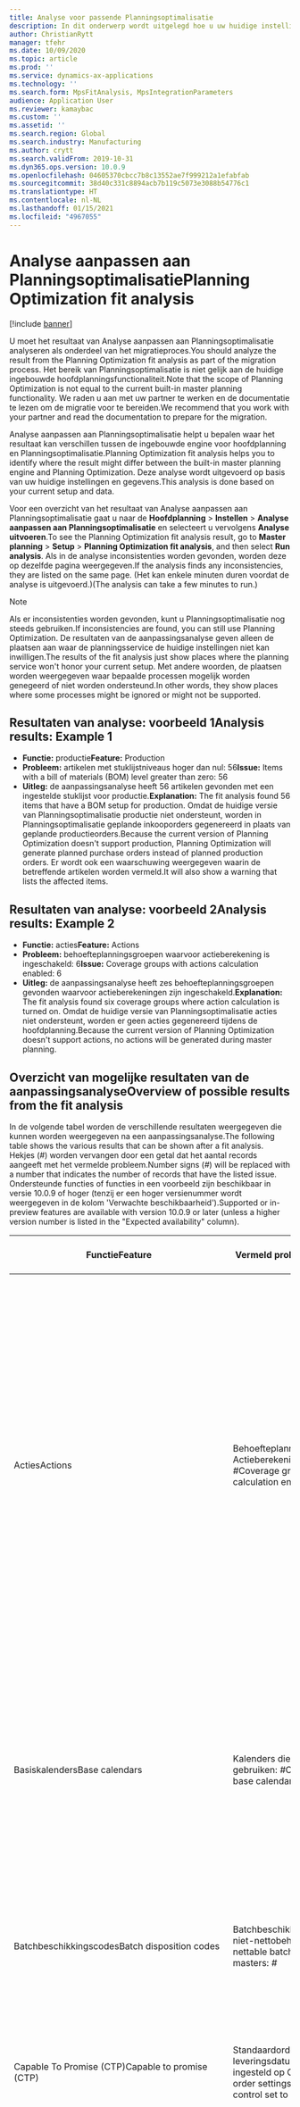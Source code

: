 ```yaml
---
title: Analyse voor passende Planningsoptimalisatie
description: In dit onderwerp wordt uitgelegd hoe u uw huidige instellingen en gegevens kunt controleren op basis van de mogelijkheden van de functionaliteit Optimalisatieplanning.
author: ChristianRytt
manager: tfehr
ms.date: 10/09/2020
ms.topic: article
ms.prod: ''
ms.service: dynamics-ax-applications
ms.technology: ''
ms.search.form: MpsFitAnalysis, MpsIntegrationParameters
audience: Application User
ms.reviewer: kamaybac
ms.custom: ''
ms.assetid: ''
ms.search.region: Global
ms.search.industry: Manufacturing
ms.author: crytt
ms.search.validFrom: 2019-10-31
ms.dyn365.ops.version: 10.0.9
ms.openlocfilehash: 04605370cbcc7b8c13552ae7f999212a1efabfab
ms.sourcegitcommit: 38d40c331c8894acb7b119c5073e3088b54776c1
ms.translationtype: HT
ms.contentlocale: nl-NL
ms.lasthandoff: 01/15/2021
ms.locfileid: "4967055"
---
```

# <a name="planning-optimization-fit-analysis"></a><span data-ttu-id="52955-103">Analyse aanpassen aan Planningsoptimalisatie</span><span class="sxs-lookup"><span data-stu-id="52955-103">Planning Optimization fit analysis</span></span>

[!include [banner](../../includes/banner.md)]

<span data-ttu-id="52955-104">U moet het resultaat van Analyse aanpassen aan Planningsoptimalisatie analyseren als onderdeel van het migratieproces.</span><span class="sxs-lookup"><span data-stu-id="52955-104">You should analyze the result from the Planning Optimization fit analysis as part of the migration process.</span></span> <span data-ttu-id="52955-105">Het bereik van Planningsoptimalisatie is niet gelijk aan de huidige ingebouwde hoofdplanningsfunctionaliteit.</span><span class="sxs-lookup"><span data-stu-id="52955-105">Note that the scope of Planning Optimization is not equal to the current built-in master planning functionality.</span></span> <span data-ttu-id="52955-106">We raden u aan met uw partner te werken en de documentatie te lezen om de migratie voor te bereiden.</span><span class="sxs-lookup"><span data-stu-id="52955-106">We recommend that you work with your partner and read the documentation to prepare for the migration.</span></span> 

<span data-ttu-id="52955-107">Analyse aanpassen aan Planningsoptimalisatie helpt u bepalen waar het resultaat kan verschillen tussen de ingebouwde engine voor hoofdplanning en Planningsoptimalisatie.</span><span class="sxs-lookup"><span data-stu-id="52955-107">Planning Optimization fit analysis helps you to identify where the result might differ between the built-in master planning engine and Planning Optimization.</span></span> <span data-ttu-id="52955-108">Deze analyse wordt uitgevoerd op basis van uw huidige instellingen en gegevens.</span><span class="sxs-lookup"><span data-stu-id="52955-108">This analysis is done based on your current setup and data.</span></span> 

<span data-ttu-id="52955-109">Voor een overzicht van het resultaat van Analyse aanpassen aan Planningsoptimalisatie gaat u naar de **Hoofdplanning** \> **Instellen** \> **Analyse aanpassen aan Planningsoptimalisatie** en selecteert u vervolgens **Analyse uitvoeren**.</span><span class="sxs-lookup"><span data-stu-id="52955-109">To see the Planning Optimization fit analysis result, go to **Master planning** \> **Setup** \> **Planning Optimization fit analysis**, and then select **Run analysis**.</span></span> <span data-ttu-id="52955-110">Als in de analyse inconsistenties worden gevonden, worden deze op dezelfde pagina weergegeven.</span><span class="sxs-lookup"><span data-stu-id="52955-110">If the analysis finds any inconsistencies, they are listed on the same page.</span></span> <span data-ttu-id="52955-111">(Het kan enkele minuten duren voordat de analyse is uitgevoerd.)</span><span class="sxs-lookup"><span data-stu-id="52955-111">(The analysis can take a few minutes to run.)</span></span>

> [!NOTE]
> <span data-ttu-id="52955-112">Als er inconsistenties worden gevonden, kunt u Planningsoptimalisatie nog steeds gebruiken.</span><span class="sxs-lookup"><span data-stu-id="52955-112">If inconsistencies are found, you can still use Planning Optimization.</span></span> <span data-ttu-id="52955-113">De resultaten van de aanpassingsanalyse geven alleen de plaatsen aan waar de planningsservice de huidige instellingen niet kan inwilligen.</span><span class="sxs-lookup"><span data-stu-id="52955-113">The results of the fit analysis just show places where the planning service won't honor your current setup.</span></span> <span data-ttu-id="52955-114">Met andere woorden, de plaatsen worden weergegeven waar bepaalde processen mogelijk worden genegeerd of niet worden ondersteund.</span><span class="sxs-lookup"><span data-stu-id="52955-114">In other words, they show places where some processes might be ignored or might not be supported.</span></span>

## <a name="analysis-results-example-1"></a><span data-ttu-id="52955-115">Resultaten van analyse: voorbeeld 1</span><span class="sxs-lookup"><span data-stu-id="52955-115">Analysis results: Example 1</span></span>

- <span data-ttu-id="52955-116">**Functie:** productie</span><span class="sxs-lookup"><span data-stu-id="52955-116">**Feature:** Production</span></span>
- <span data-ttu-id="52955-117">**Probleem:** artikelen met stuklijstniveaus hoger dan nul: 56</span><span class="sxs-lookup"><span data-stu-id="52955-117">**Issue:** Items with a bill of materials (BOM) level greater than zero: 56</span></span>
- <span data-ttu-id="52955-118">**Uitleg:** de aanpassingsanalyse heeft 56 artikelen gevonden met een ingestelde stuklijst voor productie.</span><span class="sxs-lookup"><span data-stu-id="52955-118">**Explanation:** The fit analysis found 56 items that have a BOM setup for production.</span></span> <span data-ttu-id="52955-119">Omdat de huidige versie van Planningsoptimalisatie productie niet ondersteunt, worden in Planningsoptimalisatie geplande inkooporders gegenereerd in plaats van geplande productieorders.</span><span class="sxs-lookup"><span data-stu-id="52955-119">Because the current version of Planning Optimization doesn't support production, Planning Optimization will generate planned purchase orders instead of planned production orders.</span></span> <span data-ttu-id="52955-120">Er wordt ook een waarschuwing weergegeven waarin de betreffende artikelen worden vermeld.</span><span class="sxs-lookup"><span data-stu-id="52955-120">It will also show a warning that lists the affected items.</span></span>

## <a name="analysis-results-example-2"></a><span data-ttu-id="52955-121">Resultaten van analyse: voorbeeld 2</span><span class="sxs-lookup"><span data-stu-id="52955-121">Analysis results: Example 2</span></span>

- <span data-ttu-id="52955-122">**Functie:** acties</span><span class="sxs-lookup"><span data-stu-id="52955-122">**Feature:** Actions</span></span>
- <span data-ttu-id="52955-123">**Probleem:** behoefteplanningsgroepen waarvoor actieberekening is ingeschakeld: 6</span><span class="sxs-lookup"><span data-stu-id="52955-123">**Issue:** Coverage groups with actions calculation enabled: 6</span></span>
- <span data-ttu-id="52955-124">**Uitleg:** de aanpassingsanalyse heeft zes behoefteplanningsgroepen gevonden waarvoor actieberekeningen zijn ingeschakeld.</span><span class="sxs-lookup"><span data-stu-id="52955-124">**Explanation:** The fit analysis found six coverage groups where action calculation is turned on.</span></span> <span data-ttu-id="52955-125">Omdat de huidige versie van Planningsoptimalisatie acties niet ondersteunt, worden er geen acties gegenereerd tijdens de hoofdplanning.</span><span class="sxs-lookup"><span data-stu-id="52955-125">Because the current version of Planning Optimization doesn't support actions, no actions will be generated during master planning.</span></span>

## <a name="overview-of-possible-results-from-the-fit-analysis"></a><span data-ttu-id="52955-126">Overzicht van mogelijke resultaten van de aanpassingsanalyse</span><span class="sxs-lookup"><span data-stu-id="52955-126">Overview of possible results from the fit analysis</span></span>

<span data-ttu-id="52955-127">In de volgende tabel worden de verschillende resultaten weergegeven die kunnen worden weergegeven na een aanpassingsanalyse.</span><span class="sxs-lookup"><span data-stu-id="52955-127">The following table shows the various results that can be shown after a fit analysis.</span></span> <span data-ttu-id="52955-128">Hekjes (_\#_) worden vervangen door een getal dat het aantal records aangeeft met het vermelde probleem.</span><span class="sxs-lookup"><span data-stu-id="52955-128">Number signs (_\#_) will be replaced with a number that indicates the number of records that have the listed issue.</span></span> <span data-ttu-id="52955-129">Ondersteunde functies of functies in een voorbeeld zijn beschikbaar in versie 10.0.9 of hoger (tenzij er een hoger versienummer wordt weergegeven in de kolom 'Verwachte beschikbaarheid').</span><span class="sxs-lookup"><span data-stu-id="52955-129">Supported or in-preview features are available with version 10.0.9 or later (unless a higher version number is listed in the "Expected availability" column).</span></span>

| <span data-ttu-id="52955-130">Functie</span><span class="sxs-lookup"><span data-stu-id="52955-130">Feature</span></span> | <span data-ttu-id="52955-131">Vermeld probleem</span><span class="sxs-lookup"><span data-stu-id="52955-131">Listed issue</span></span> | <span data-ttu-id="52955-132">Uitleg</span><span class="sxs-lookup"><span data-stu-id="52955-132">Explanation</span></span> | <span data-ttu-id="52955-133">Verwachte beschikbaarheid</span><span class="sxs-lookup"><span data-stu-id="52955-133">Expected availability</span></span> |
| --- | --- | --- | --- |
| <span data-ttu-id="52955-134">Acties</span><span class="sxs-lookup"><span data-stu-id="52955-134">Actions</span></span> | <span data-ttu-id="52955-135">Behoefteplanningsgroepen met Actieberekening ingeschakeld: _\#_</span><span class="sxs-lookup"><span data-stu-id="52955-135">Coverage groups with Actions calculation enabled: _\#_</span></span> | <span data-ttu-id="52955-136">Deze functie wordt verwerkt.</span><span class="sxs-lookup"><span data-stu-id="52955-136">This feature is pending.</span></span> <span data-ttu-id="52955-137">Momenteel worden er geen acties gegenereerd tijdens de hoofdplanning wanneer Planningsoptimalisatie is ingeschakeld, ongeacht deze instelling.</span><span class="sxs-lookup"><span data-stu-id="52955-137">Currently, actions aren't generated during master planning when Planning Optimization is enabled, regardless of this setting.</span></span> <span data-ttu-id="52955-138">Het belangrijkste doel van acties is het voorstellen van wijzigingen in bestaande orders.</span><span class="sxs-lookup"><span data-stu-id="52955-138">The main purpose of actions is to suggest changes to existing orders.</span></span> <span data-ttu-id="52955-139">Ga na of acties actief worden toegepast als onderdeel van uw bedrijfsprocessen en of de vertragingsinformatie die betrekking heeft op de orders voldoende is.</span><span class="sxs-lookup"><span data-stu-id="52955-139">Evaluate if actions are actively applied as part of your business processes or if the delay information related to the orders is sufficient.</span></span> | <span data-ttu-id="52955-140">2021 oktober</span><span class="sxs-lookup"><span data-stu-id="52955-140">October 2021</span></span> |
| <span data-ttu-id="52955-141">Basiskalenders</span><span class="sxs-lookup"><span data-stu-id="52955-141">Base calendars</span></span> | <span data-ttu-id="52955-142">Kalenders die de basiskalender gebruiken: _\#_</span><span class="sxs-lookup"><span data-stu-id="52955-142">Calendars using base calendar: _\#_</span></span> | <span data-ttu-id="52955-143">Deze functie wordt verwerkt.</span><span class="sxs-lookup"><span data-stu-id="52955-143">This feature is pending.</span></span> <span data-ttu-id="52955-144">Op dit moment wordt de basiskalender genegeerd wanneer Planningsoptimalisatie is ingeschakeld.</span><span class="sxs-lookup"><span data-stu-id="52955-144">Currently, the base calendar is ignored when Planning Optimization is enabled.</span></span> <span data-ttu-id="52955-145">Ga na of de basiskalender nodig is voor uw bedrijfsprocessen en of directe instellingen in kalenders voldoende zijn.</span><span class="sxs-lookup"><span data-stu-id="52955-145">Evaluate if the base calendar is needed for your business processes or if direct setup in calendars is sufficient.</span></span> | <span data-ttu-id="52955-146">2021 april</span><span class="sxs-lookup"><span data-stu-id="52955-146">April 2021</span></span> | 
| <span data-ttu-id="52955-147">Batchbeschikkingscodes</span><span class="sxs-lookup"><span data-stu-id="52955-147">Batch disposition codes</span></span> | <span data-ttu-id="52955-148">Batchbeschikkingsmodellen met niet-nettobehoefte: _\#_</span><span class="sxs-lookup"><span data-stu-id="52955-148">Non-nettable batch disposition masters: _\#_</span></span> | <span data-ttu-id="52955-149">Deze functie wordt verwerkt.</span><span class="sxs-lookup"><span data-stu-id="52955-149">This feature is pending.</span></span> <span data-ttu-id="52955-150">Op dit moment worden batchbeschikkingscodes genegeerd wanneer Planningsoptimalisatie is ingeschakeld.</span><span class="sxs-lookup"><span data-stu-id="52955-150">Currently, batch disposition codes are ignored when Planning Optimization is enabled.</span></span> | <span data-ttu-id="52955-151">2021 oktober</span><span class="sxs-lookup"><span data-stu-id="52955-151">October 2021</span></span> |
| <span data-ttu-id="52955-152">Capable To Promise (CTP)</span><span class="sxs-lookup"><span data-stu-id="52955-152">Capable to promise (CTP)</span></span> | <span data-ttu-id="52955-153">Standaardorderinstellingen met leveringsdatumcontrole ingesteld op CTP: _\#_</span><span class="sxs-lookup"><span data-stu-id="52955-153">Default order settings with delivery date control set to CTP: _\#_</span></span> | <span data-ttu-id="52955-154">Deze functie wordt verwerkt.</span><span class="sxs-lookup"><span data-stu-id="52955-154">This feature is pending.</span></span> <span data-ttu-id="52955-155">Momenteel wordt CTP genegeerd wanneer Planningsoptimalisatie is ingeschakeld, ongeacht deze instelling.</span><span class="sxs-lookup"><span data-stu-id="52955-155">Currently, CTP is ignored when Planning Optimization is enabled, regardless of this setting.</span></span> | <span data-ttu-id="52955-156">2021 oktober</span><span class="sxs-lookup"><span data-stu-id="52955-156">October 2021</span></span> |
| <span data-ttu-id="52955-157">Statisch plan kopiëren naar dynamisch plan</span><span class="sxs-lookup"><span data-stu-id="52955-157">Copy static to dynamic plan</span></span> | <span data-ttu-id="52955-158">Kopie van statisch naar dynamisch plan wordt ingeschakeld in de parameters voor de hoofdplanning.</span><span class="sxs-lookup"><span data-stu-id="52955-158">Copy of static to dynamic plan is enabled on the master planning parameters.</span></span> | <span data-ttu-id="52955-159">Met Planningsoptimalisatie wordt het statische plan niet naar het dynamische plan gekopieerd, ongeacht deze instelling.</span><span class="sxs-lookup"><span data-stu-id="52955-159">Planning Optimization doesn't copy the static plan to the dynamic plan, regardless of this setting.</span></span> <span data-ttu-id="52955-160">In het algemeen is dit concept minder relevant vanwege de snelheid en de volledige regeneratie die door Planningsoptimalisatie wordt geleverd.</span><span class="sxs-lookup"><span data-stu-id="52955-160">In general, this concept is less relevant because of the speed and complete regeneration that Planning Optimization provides.</span></span> <span data-ttu-id="52955-161">Als er twee of meer plannen worden gebruikt, moet de hoofdplanning worden geactiveerd voor elk plan.</span><span class="sxs-lookup"><span data-stu-id="52955-161">If two or more plans are used, master planning should be triggered for each plan.</span></span> | <span data-ttu-id="52955-162">2021 oktober</span><span class="sxs-lookup"><span data-stu-id="52955-162">October 2021</span></span> |
| <span data-ttu-id="52955-163">Fiattering</span><span class="sxs-lookup"><span data-stu-id="52955-163">Firming</span></span> | <span data-ttu-id="52955-164">Behoefteplanningsgroepen met time fence voor automatische fiattering ingesteld: _\#_</span><span class="sxs-lookup"><span data-stu-id="52955-164">Coverage groups with auto firming time fence set: _\#_</span></span> | <span data-ttu-id="52955-165">In versie 10.0.7 en hoger wordt fiatteren als een afzonderlijke batchtaak voor fiattering ondersteund nadat de hoofdplanning is voltooid (mits de functie _Automatisch fiatteren voor Planningsoptimalisatie_ is ingeschakeld in [Functiebeheer](../../../fin-ops-core/fin-ops/get-started/feature-management/feature-management-overview.md)).</span><span class="sxs-lookup"><span data-stu-id="52955-165">In version 10.0.7 and later, firming is supported as a separate firming batch job after master planning is completed (provided the _Auto-firming for Planning Optimization_ feature has been enabled in [feature management](../../../fin-ops-core/fin-ops/get-started/feature-management/feature-management-overview.md)).</span></span> <span data-ttu-id="52955-166">Het automatisch fiatteren voor planningsoptimalisatie is gebaseerd op de orderdatum (begin datum), niet op de behoeftedatum (einddatum).</span><span class="sxs-lookup"><span data-stu-id="52955-166">Note that auto firming for Planning Optimization is based on the order date (start date), not the requirement date (end date).</span></span> <span data-ttu-id="52955-167">Dit gedrag zorgt ervoor dat geplande orders op tijd worden gefiatteerd, zonder dat de levertijd in de time fence voor fiattering moet worden opgenomen.</span><span class="sxs-lookup"><span data-stu-id="52955-167">This behavior ensures that firming of planned orders occurs in due time, without having to include lead time in the firming time fence.</span></span> | <span data-ttu-id="52955-168">Ondersteund</span><span class="sxs-lookup"><span data-stu-id="52955-168">Supported</span></span> |
| <span data-ttu-id="52955-169">Fiattering</span><span class="sxs-lookup"><span data-stu-id="52955-169">Firming</span></span> | <span data-ttu-id="52955-170">Artikelbehoefteplanningsrecords met automatische fiattering ingesteld: _\#_</span><span class="sxs-lookup"><span data-stu-id="52955-170">Item coverage records with auto firming set: _\#_</span></span> | <span data-ttu-id="52955-171">In versie 10.0.7 en hoger wordt automatisch fiatteren als een afzonderlijke batchtaak voor fiattering ondersteund nadat de hoofdplanning is voltooid (mits de functie _Automatisch fiatteren voor Planningsoptimalisatie_ is ingeschakeld in [Functiebeheer](../../../fin-ops-core/fin-ops/get-started/feature-management/feature-management-overview.md)).</span><span class="sxs-lookup"><span data-stu-id="52955-171">In version 10.0.7 and later, auto firming is supported as a separate firming batch job after master planning is completed (provided the _Auto-firming for Planning Optimization_ feature has been enabled in [feature management](../../../fin-ops-core/fin-ops/get-started/feature-management/feature-management-overview.md)).</span></span> <span data-ttu-id="52955-172">Het automatisch fiatteren voor planningsoptimalisatie is gebaseerd op de orderdatum (begin datum), niet op de behoeftedatum (einddatum).</span><span class="sxs-lookup"><span data-stu-id="52955-172">Note that auto firming for Planning Optimization is based on the order date (start date), not the requirement date (end date).</span></span> <span data-ttu-id="52955-173">Dit gedrag zorgt ervoor dat geplande orders op tijd worden gefiatteerd, zonder dat de levertijd in de time fence voor fiattering moet worden opgenomen.</span><span class="sxs-lookup"><span data-stu-id="52955-173">This behavior ensures that firming of planned orders occurs in due time, without having to include lead time in the firming time fence.</span></span> | <span data-ttu-id="52955-174">Ondersteund</span><span class="sxs-lookup"><span data-stu-id="52955-174">Supported</span></span> |
| <span data-ttu-id="52955-175">Fiattering</span><span class="sxs-lookup"><span data-stu-id="52955-175">Firming</span></span> | <span data-ttu-id="52955-176">Hoofdplannen met automatische fiattering ingesteld: _\#_</span><span class="sxs-lookup"><span data-stu-id="52955-176">Master plans with auto firming set: _\#_</span></span> | <span data-ttu-id="52955-177">In versie 10.0.7 en hoger wordt automatisch fiatteren als een afzonderlijke batchtaak voor fiattering ondersteund nadat de hoofdplanning is voltooid (mits de functie _Automatisch fiatteren voor Planningsoptimalisatie_ is ingeschakeld in [Functiebeheer](../../../fin-ops-core/fin-ops/get-started/feature-management/feature-management-overview.md)).</span><span class="sxs-lookup"><span data-stu-id="52955-177">In version 10.0.7 and later, auto firming is supported as a separate firming batch job after master planning is completed (provided the _Auto-firming for Planning Optimization_ feature has been enabled in [feature management](../../../fin-ops-core/fin-ops/get-started/feature-management/feature-management-overview.md)).</span></span> <span data-ttu-id="52955-178">Het automatisch fiatteren voor planningsoptimalisatie is gebaseerd op de orderdatum (begin datum), niet op de behoeftedatum (einddatum).</span><span class="sxs-lookup"><span data-stu-id="52955-178">Note that auto firming for Planning Optimization is based on the order date (start date), not the requirement date (end date).</span></span> <span data-ttu-id="52955-179">Dit gedrag zorgt ervoor dat geplande orders op tijd worden gefiatteerd, zonder dat de levertijd in de time fence voor fiattering moet worden opgenomen.</span><span class="sxs-lookup"><span data-stu-id="52955-179">This behavior ensures that firming of planned orders occurs in due time, without having to include lead time in the firming time fence.</span></span> | <span data-ttu-id="52955-180">Ondersteund</span><span class="sxs-lookup"><span data-stu-id="52955-180">Supported</span></span> |
| <span data-ttu-id="52955-181">FitAnalysisPlanningItems</span><span class="sxs-lookup"><span data-stu-id="52955-181">FitAnalysisPlanningItems</span></span> | <span data-ttu-id="52955-182">Planningsartikelen: _\#_</span><span class="sxs-lookup"><span data-stu-id="52955-182">Planning Items: _\#_</span></span> | <span data-ttu-id="52955-183">Deze functie wordt verwerkt.</span><span class="sxs-lookup"><span data-stu-id="52955-183">This feature is pending.</span></span> <span data-ttu-id="52955-184">Momenteel worden planningsartikelen op dezelfde manier verwerkt als normale artikelen wanneer Planningsoptimalisatie is ingeschakeld.</span><span class="sxs-lookup"><span data-stu-id="52955-184">Currently, planning items are handled like regular items when Planning Optimization is enabled.</span></span> | <span data-ttu-id="52955-185">2021 oktober</span><span class="sxs-lookup"><span data-stu-id="52955-185">October 2021</span></span> |
| <span data-ttu-id="52955-186">Prognose</span><span class="sxs-lookup"><span data-stu-id="52955-186">Forecast</span></span> | <span data-ttu-id="52955-187">Behoefteplanningsgroepen met "Intercompany-orders opnemen" ingeschakeld: _\#_</span><span class="sxs-lookup"><span data-stu-id="52955-187">Coverage groups with "Include intercompany orders" enabled: _\#_</span></span> | <span data-ttu-id="52955-188">Deze functie wordt verwerkt.</span><span class="sxs-lookup"><span data-stu-id="52955-188">This feature is pending.</span></span> <span data-ttu-id="52955-189">Momenteel omvat hoofdplanning geen downstream geplande vraag wanneer Planningsoptimalisatie is ingeschakeld, ongeacht deze instelling.</span><span class="sxs-lookup"><span data-stu-id="52955-189">Currently, master planning doesn't include downstream planned demand when Planning Optimization is enabled, regardless of this setting.</span></span> <span data-ttu-id="52955-190">De vrijgegeven/gefiatteerde orders werken nog steeds met de normale intercompany-functionaliteit en zullen de meeste scenario's dekken.</span><span class="sxs-lookup"><span data-stu-id="52955-190">Note that released/firmed orders still work with the regular intercompany functionality and will cover most scenarios.</span></span> | <span data-ttu-id="52955-191">Preview</span><span class="sxs-lookup"><span data-stu-id="52955-191">In preview</span></span> |
| <span data-ttu-id="52955-192">Prognose</span><span class="sxs-lookup"><span data-stu-id="52955-192">Forecast</span></span> | <span data-ttu-id="52955-193">Behoefteplanningsgroepen waarvoor de instelling "Prognose reduceren met" op een andere waarde is ingesteld dan "Orders": _\#_</span><span class="sxs-lookup"><span data-stu-id="52955-193">Coverage groups with "Reduce forecast by" setting set to a value different than "Orders": _\#_</span></span> | <span data-ttu-id="52955-194">Voor Planningsoptimalisatie wordt standaard "Prognose reduceren met" voor orders gebruikt, ongeacht deze instelling.</span><span class="sxs-lookup"><span data-stu-id="52955-194">By default, Planning Optimization uses "Reduce forecast by" for orders, regardless of this setting.</span></span> | <span data-ttu-id="52955-195">Ondersteund</span><span class="sxs-lookup"><span data-stu-id="52955-195">Supported</span></span> |
| <span data-ttu-id="52955-196">Prognose</span><span class="sxs-lookup"><span data-stu-id="52955-196">Forecast</span></span> | <span data-ttu-id="52955-197">Prognosemodellen met submodellen: _\#_</span><span class="sxs-lookup"><span data-stu-id="52955-197">Forecast models with sub models: _\#_</span></span> | <span data-ttu-id="52955-198">Deze functie wordt verwerkt.</span><span class="sxs-lookup"><span data-stu-id="52955-198">This feature is pending.</span></span> <span data-ttu-id="52955-199">Momenteel worden prognoses die submodellen gebruiken, niet ondersteund wanneer Planningsoptimalisatie is ingeschakeld.</span><span class="sxs-lookup"><span data-stu-id="52955-199">Currently, forecasts that use sub-models aren't supported when Planning Optimization is enabled.</span></span> <span data-ttu-id="52955-200">Deze worden genegeerd, ongeacht deze instelling.</span><span class="sxs-lookup"><span data-stu-id="52955-200">They will be ignored, regardless of this setting.</span></span> | <span data-ttu-id="52955-201">2021 april</span><span class="sxs-lookup"><span data-stu-id="52955-201">April 2021</span></span> |
| <span data-ttu-id="52955-202">Prognose</span><span class="sxs-lookup"><span data-stu-id="52955-202">Forecast</span></span> | <span data-ttu-id="52955-203">Hoofdplannen met de "Aanbodprognose opnemen" ingeschakeld: _\#_</span><span class="sxs-lookup"><span data-stu-id="52955-203">Master plans with "Include supply forecast" enabled: _\#_</span></span> | <span data-ttu-id="52955-204">Deze functie wordt verwerkt.</span><span class="sxs-lookup"><span data-stu-id="52955-204">This feature is pending.</span></span> <span data-ttu-id="52955-205">Momenteel worden aanbodprognoses die submodellen gebruiken, niet ondersteund wanneer Planningsoptimalisatie is ingeschakeld.</span><span class="sxs-lookup"><span data-stu-id="52955-205">Currently, supply forecasts aren't supported when Planning Optimization is enabled.</span></span> <span data-ttu-id="52955-206">Deze worden genegeerd, ongeacht deze instelling.</span><span class="sxs-lookup"><span data-stu-id="52955-206">They will be ignored, regardless of this setting.</span></span> | <span data-ttu-id="52955-207">2021 oktober</span><span class="sxs-lookup"><span data-stu-id="52955-207">October 2021</span></span> |
| <span data-ttu-id="52955-208">Time fence voor blokkering</span><span class="sxs-lookup"><span data-stu-id="52955-208">Freeze time fence</span></span> | <span data-ttu-id="52955-209">Behoefteplanningsgroepen met time fence voor blokkering ingesteld: _\#_</span><span class="sxs-lookup"><span data-stu-id="52955-209">Coverage groups with freeze time fence set: _\#_</span></span> | <span data-ttu-id="52955-210">De time fence voor blokkering wordt niet vaak gebruikt en er zijn momenteel geen plannen om de time fence op te nemen voor Planningsoptimalisatie.</span><span class="sxs-lookup"><span data-stu-id="52955-210">The freeze time fence isn't often used, and there are currently no plans to include it for Planning Optimization.</span></span> <span data-ttu-id="52955-211">Momenteel wordt de instelling voor time fence voor blokkering genegeerd wanneer Planningsoptimalisatie is ingeschakeld, ongeacht deze instelling.</span><span class="sxs-lookup"><span data-stu-id="52955-211">Currently, the freeze time fence setup is ignored when Planning Optimization is enabled, regardless of this setting.</span></span> | <span data-ttu-id="52955-212">N.v.t.</span><span class="sxs-lookup"><span data-stu-id="52955-212">N/A</span></span> |
| <span data-ttu-id="52955-213">Time fence voor blokkering</span><span class="sxs-lookup"><span data-stu-id="52955-213">Freeze time fence</span></span> | <span data-ttu-id="52955-214">Artikelbehoefteplanningsrecords met time fence voor blokkering ingesteld: _\#_</span><span class="sxs-lookup"><span data-stu-id="52955-214">Item coverage records with freeze time fence set: _\#_</span></span> | <span data-ttu-id="52955-215">De time fence voor blokkering wordt niet vaak gebruikt en er zijn momenteel geen plannen om de time fence op te nemen voor Planningsoptimalisatie.</span><span class="sxs-lookup"><span data-stu-id="52955-215">The freeze time fence isn't often used, and there are currently no plans to include it for Planning Optimization.</span></span> <span data-ttu-id="52955-216">Momenteel wordt de instelling voor time fence voor blokkering genegeerd wanneer Planningsoptimalisatie is ingeschakeld, ongeacht deze instelling.</span><span class="sxs-lookup"><span data-stu-id="52955-216">Currently, the freeze time fence setup is ignored when Planning Optimization is enabled, regardless of this setting.</span></span> | <span data-ttu-id="52955-217">N.v.t.</span><span class="sxs-lookup"><span data-stu-id="52955-217">N/A</span></span> |
| <span data-ttu-id="52955-218">Time fence voor blokkering</span><span class="sxs-lookup"><span data-stu-id="52955-218">Freeze time fence</span></span> | <span data-ttu-id="52955-219">Hoofdplannen met time fence voor blokkering ingesteld: _\#_</span><span class="sxs-lookup"><span data-stu-id="52955-219">Master plans with freeze time fence set: _\#_</span></span> | <span data-ttu-id="52955-220">De time fence voor blokkering wordt niet vaak gebruikt en er zijn momenteel geen plannen om de time fence op te nemen voor Planningsoptimalisatie.</span><span class="sxs-lookup"><span data-stu-id="52955-220">The freeze time fence isn't often used, and there are currently no plans to include it for Planning Optimization.</span></span> <span data-ttu-id="52955-221">Momenteel wordt de instelling voor time fence voor blokkering genegeerd wanneer Planningsoptimalisatie is ingeschakeld, ongeacht deze instelling.</span><span class="sxs-lookup"><span data-stu-id="52955-221">Currently, the freeze time fence setup is ignored when Planning Optimization is enabled, regardless of this setting.</span></span> | <span data-ttu-id="52955-222">N.v.t.</span><span class="sxs-lookup"><span data-stu-id="52955-222">N/A</span></span> |
| <span data-ttu-id="52955-223">Intercompany</span><span class="sxs-lookup"><span data-stu-id="52955-223">Intercompany</span></span> | <span data-ttu-id="52955-224">Hoofdplannen inclusief geplande downstreamvraag: _\#_</span><span class="sxs-lookup"><span data-stu-id="52955-224">Master plans including planned downstream demand: _\#_</span></span> | <span data-ttu-id="52955-225">Deze functie wordt verwerkt.</span><span class="sxs-lookup"><span data-stu-id="52955-225">This feature is pending.</span></span> <span data-ttu-id="52955-226">Momenteel omvat hoofdplanning geen downstream geplande vraag wanneer Planningsoptimalisatie is ingeschakeld, ongeacht deze instelling.</span><span class="sxs-lookup"><span data-stu-id="52955-226">Currently, master planning doesn't include downstream planned demand when Planning Optimization is enabled, regardless of this setting.</span></span> <span data-ttu-id="52955-227">De vrijgegeven/gefiatteerde orders werken nog steeds met de normale intercompany-functionaliteit en zullen de meeste scenario's dekken.</span><span class="sxs-lookup"><span data-stu-id="52955-227">Note that released/firmed orders still work with the normal intercompany functionality and will cover most scenarios.</span></span> | <span data-ttu-id="52955-228">Preview</span><span class="sxs-lookup"><span data-stu-id="52955-228">In preview</span></span> |
| <span data-ttu-id="52955-229">Kanban</span><span class="sxs-lookup"><span data-stu-id="52955-229">Kanban</span></span> | <span data-ttu-id="52955-230">Artikelbehoefteplanningsrecords met gepland ordertype kanban: _\#_</span><span class="sxs-lookup"><span data-stu-id="52955-230">Item coverage records with planned order type kanban: _\#_</span></span> | <span data-ttu-id="52955-231">Deze functie wordt verwerkt.</span><span class="sxs-lookup"><span data-stu-id="52955-231">This feature is pending.</span></span> <span data-ttu-id="52955-232">Momenteel wordt de artikelbehoefteplanning die is ingesteld op kanban, genegeerd wanneer Planningsoptimalisatie is ingeschakeld.</span><span class="sxs-lookup"><span data-stu-id="52955-232">Currently, item coverage that is set to kanban will be ignored when Planning Optimization is enabled.</span></span> <span data-ttu-id="52955-233">Tijdens de hoofdplanning wordt door het met kanban geplande ordertype een waarschuwing gemaakt en er worden geplande inkooporders gemaakt om de gerelateerde vraag te dekken.</span><span class="sxs-lookup"><span data-stu-id="52955-233">The kanban planned order type will create a warning during master planning, and planned purchase orders will be created to cover the related demand.</span></span> | <span data-ttu-id="52955-234">2021 oktober</span><span class="sxs-lookup"><span data-stu-id="52955-234">October 2021</span></span> |
| <span data-ttu-id="52955-235">Kanban</span><span class="sxs-lookup"><span data-stu-id="52955-235">Kanban</span></span> | <span data-ttu-id="52955-236">Artikelen met standaardordertype kanban: _\#_</span><span class="sxs-lookup"><span data-stu-id="52955-236">Items with default order type kanban: _\#_</span></span> | <span data-ttu-id="52955-237">Momenteel wordt een standaardordertype dat is ingesteld op kanban, genegeerd wanneer Planningsoptimalisatie is ingeschakeld.</span><span class="sxs-lookup"><span data-stu-id="52955-237">Currently, a default order type that is set to kanban will be ignored when Planning Optimization is enabled.</span></span> <span data-ttu-id="52955-238">Tijdens de hoofdplanning wordt door het standaardordertype een waarschuwing gemaakt en er worden geplande inkooporders gemaakt om de gerelateerde vraag te dekken.</span><span class="sxs-lookup"><span data-stu-id="52955-238">The kanban default order type will create a warning during master planning, and planned purchase orders will be created to cover the related demand.</span></span> | <span data-ttu-id="52955-239">2021 oktober</span><span class="sxs-lookup"><span data-stu-id="52955-239">October 2021</span></span> |
| <span data-ttu-id="52955-240">Levenscyclusstatus van product</span><span class="sxs-lookup"><span data-stu-id="52955-240">Product lifecycle state</span></span>   | <span data-ttu-id="52955-241">Levenscyclusstatussen van product niet actief voor planning: _\#_</span><span class="sxs-lookup"><span data-stu-id="52955-241">Product lifecycle states not active for planning: _\#_</span></span> | <span data-ttu-id="52955-242">Deze functie is in behandeling.</span><span class="sxs-lookup"><span data-stu-id="52955-242">This is a pending feature.</span></span> <span data-ttu-id="52955-243">Momenteel wordt de Productlevenscyclusstatus genegeerd en is Planningsoptimalisatie ingeschakeld.</span><span class="sxs-lookup"><span data-stu-id="52955-243">Currently the Product lifecycle state is ignored with Planning Optimization enabled.</span></span> <span data-ttu-id="52955-244">U kunt het productfilter op planniveau aanpassen om te voorkomen dat producten worden opgenomen waar de productlevenscyclusstatus is uitgeschakeld voor planning.</span><span class="sxs-lookup"><span data-stu-id="52955-244">You can adjust the plan level product filter to avoid including products where product lifecycle state is disabled for planning.</span></span> | <span data-ttu-id="52955-245">Ondersteund</span><span class="sxs-lookup"><span data-stu-id="52955-245">Supported</span></span> |
| <span data-ttu-id="52955-246">Productie</span><span class="sxs-lookup"><span data-stu-id="52955-246">Production</span></span> | <span data-ttu-id="52955-247">Stuklijstregels met afronding of meerdere instellingen: _\#_</span><span class="sxs-lookup"><span data-stu-id="52955-247">BOM lines with rounding or multiple setup: _\#_</span></span> | <span data-ttu-id="52955-248">Deze functie wordt verwerkt.</span><span class="sxs-lookup"><span data-stu-id="52955-248">This feature is pending.</span></span> <span data-ttu-id="52955-249">Momenteel worden afronding en meerdere instellingen genegeerd op stuklijstregels wanneer Planningsoptimalisatie is ingeschakeld, ongeacht deze instelling.</span><span class="sxs-lookup"><span data-stu-id="52955-249">Currently, rounding and multiple setups are ignored on BOM lines when Planning Optimization is enabled, regardless of this setting.</span></span> | <span data-ttu-id="52955-250">2021 april</span><span class="sxs-lookup"><span data-stu-id="52955-250">April 2021</span></span> |
| <span data-ttu-id="52955-251">Productie</span><span class="sxs-lookup"><span data-stu-id="52955-251">Production</span></span> | <span data-ttu-id="52955-252">Stuklijst-/formuleregels met formulemeting: _\#_</span><span class="sxs-lookup"><span data-stu-id="52955-252">BOM/formula lines with formula measurement: _\#_</span></span> | <span data-ttu-id="52955-253">Deze functie wordt verwerkt.</span><span class="sxs-lookup"><span data-stu-id="52955-253">This feature is pending.</span></span> <span data-ttu-id="52955-254">Momenteel wordt formulemeting genegeerd op stuklijst- en formuleregels wanneer Planningsoptimalisatie is ingeschakeld, ongeacht deze instelling.</span><span class="sxs-lookup"><span data-stu-id="52955-254">Currently, formula measurement is ignored on BOM and formula lines when Planning Optimization is enabled, regardless of this setting.</span></span> | <span data-ttu-id="52955-255">2021 oktober</span><span class="sxs-lookup"><span data-stu-id="52955-255">October 2021</span></span> |
| <span data-ttu-id="52955-256">Productie</span><span class="sxs-lookup"><span data-stu-id="52955-256">Production</span></span> | <span data-ttu-id="52955-257">Stuklijst-/formuleregels met artikelvervanging (planningsgroepen): _\#_</span><span class="sxs-lookup"><span data-stu-id="52955-257">BOM/formula lines with item substitution (plan groups): _\#_</span></span> | <span data-ttu-id="52955-258">Deze functie wordt verwerkt.</span><span class="sxs-lookup"><span data-stu-id="52955-258">This feature is pending.</span></span> <span data-ttu-id="52955-259">Momenteel wordt artikelvervanging (planningsgroepen) genegeerd op stuklijst- en formuleregels wanneer Planningsoptimalisatie is ingeschakeld, ongeacht deze instelling.</span><span class="sxs-lookup"><span data-stu-id="52955-259">Currently, item substitution (plan groups) is ignored on BOM and formula lines when Planning Optimization is enabled, regardless of this setting.</span></span> | <span data-ttu-id="52955-260">2021 oktober</span><span class="sxs-lookup"><span data-stu-id="52955-260">October 2021</span></span> |
| <span data-ttu-id="52955-261">Productie</span><span class="sxs-lookup"><span data-stu-id="52955-261">Production</span></span> | <span data-ttu-id="52955-262">Stuklijst-/formuleregels met negatieve hoeveelheid: _\#_</span><span class="sxs-lookup"><span data-stu-id="52955-262">BOM/formula lines with negative quantity: _\#_</span></span> | <span data-ttu-id="52955-263">Deze functie wordt verwerkt.</span><span class="sxs-lookup"><span data-stu-id="52955-263">This feature is pending.</span></span> <span data-ttu-id="52955-264">Stuklijst- en formuleregels met een negatieve hoeveelheid worden opgenomen in de hoeveelheid 0 (nul) en er wordt een waarschuwing gegeven wanneer Planningsoptimalisatie is ingeschakeld.</span><span class="sxs-lookup"><span data-stu-id="52955-264">BOM and formula lines that have negative quantity will be included with a quantity of 0 (zero) and a warning will be issued when Planning Optimization is enabled.</span></span> <span data-ttu-id="52955-265">Werk hoofdgegevens bij om waarschuwingen te voorkomen.</span><span class="sxs-lookup"><span data-stu-id="52955-265">Update master data to avoid warnings.</span></span> | <span data-ttu-id="52955-266">2021 oktober</span><span class="sxs-lookup"><span data-stu-id="52955-266">October 2021</span></span> |
| <span data-ttu-id="52955-267">Productie</span><span class="sxs-lookup"><span data-stu-id="52955-267">Production</span></span> | <span data-ttu-id="52955-268">Stuklijst-/formuleregels met resourceverbruik: _\#_</span><span class="sxs-lookup"><span data-stu-id="52955-268">BOM/formula lines with resource consumption: _\#_</span></span> | <span data-ttu-id="52955-269">Deze functie wordt verwerkt.</span><span class="sxs-lookup"><span data-stu-id="52955-269">This feature is pending.</span></span> <span data-ttu-id="52955-270">Momenteel worden stuklijst- en formuleregels met resourceverbruik genegeerd wanneer Planningsoptimalisatie is ingeschakeld.</span><span class="sxs-lookup"><span data-stu-id="52955-270">Currently, BOM and formula lines that have resource consumption are ignored when Planning Optimization is enabled.</span></span> <span data-ttu-id="52955-271">Als deze functie wordt ondersteund, wordt de materiaalbehoefte ingesteld op de begindatum van de productie.</span><span class="sxs-lookup"><span data-stu-id="52955-271">When this feature is supported, the material requirement will be set to the production start date.</span></span> <span data-ttu-id="52955-272">Totdat deze functie wordt ondersteund, worden er geen behoeften gegenereerd voor materialen die zijn gemarkeerd met een vlag voor resourceverbruik.</span><span class="sxs-lookup"><span data-stu-id="52955-272">Until this feature is supported, requirements will not be generated for materials that are marked with a resource consumption flag.</span></span> | <span data-ttu-id="52955-273">2021 april</span><span class="sxs-lookup"><span data-stu-id="52955-273">April 2021</span></span> |
| <span data-ttu-id="52955-274">Productie</span><span class="sxs-lookup"><span data-stu-id="52955-274">Production</span></span> | <span data-ttu-id="52955-275">Stuklijst-/formuleregels met stapverbruik: _\#_</span><span class="sxs-lookup"><span data-stu-id="52955-275">BOM/formula lines with step consumption: _\#_</span></span> | <span data-ttu-id="52955-276">Deze functie wordt verwerkt.</span><span class="sxs-lookup"><span data-stu-id="52955-276">This feature is pending.</span></span> <span data-ttu-id="52955-277">Momenteel wordt stapverbruik genegeerd wanneer Planningsoptimalisatie is ingeschakeld.</span><span class="sxs-lookup"><span data-stu-id="52955-277">Currently, step consumption is ignored on BOM and formula lines when Planning Optimization is enabled.</span></span> | <span data-ttu-id="52955-278">2021 oktober</span><span class="sxs-lookup"><span data-stu-id="52955-278">October 2021</span></span> |
| <span data-ttu-id="52955-279">Productie</span><span class="sxs-lookup"><span data-stu-id="52955-279">Production</span></span> | <span data-ttu-id="52955-280">Stuklijsten met gedefinieerde constante of variabele uitval: _\#_</span><span class="sxs-lookup"><span data-stu-id="52955-280">BOMs with constant scrap or variable scrap defined: _\#_</span></span> | <span data-ttu-id="52955-281">Deze functie wordt verwerkt.</span><span class="sxs-lookup"><span data-stu-id="52955-281">This feature is pending.</span></span> <span data-ttu-id="52955-282">Momenteel worden constante en variabele uitval die op stuklijsten zijn gedefinieerd, genegeerd wanneer Planningsoptimalisatie is ingeschakeld.</span><span class="sxs-lookup"><span data-stu-id="52955-282">Currently, constant scrap and variable scrap that are defined on BOMs are ignored when Planning Optimization is enabled.</span></span> | <span data-ttu-id="52955-283">2021 oktober</span><span class="sxs-lookup"><span data-stu-id="52955-283">October 2021</span></span> |
| <span data-ttu-id="52955-284">Productie</span><span class="sxs-lookup"><span data-stu-id="52955-284">Production</span></span> | <span data-ttu-id="52955-285">Stuklijsten met uitbesteding: _\#_</span><span class="sxs-lookup"><span data-stu-id="52955-285">BOMs with subcontracting: _\#_</span></span> | <span data-ttu-id="52955-286">Deze functie wordt verwerkt.</span><span class="sxs-lookup"><span data-stu-id="52955-286">This feature is pending.</span></span> <span data-ttu-id="52955-287">Momenteel wordt de instelling voor uitbesteding op stuklijsten genegeerd wanneer Planningsoptimalisatie is ingeschakeld, ongeacht deze instelling.</span><span class="sxs-lookup"><span data-stu-id="52955-287">Currently, the subcontracting setup on BOMs is ignored when Planning Optimization is enabled, regardless of this setting.</span></span> | <span data-ttu-id="52955-288">2021 oktober</span><span class="sxs-lookup"><span data-stu-id="52955-288">October 2021</span></span> |
| <span data-ttu-id="52955-289">Productie</span><span class="sxs-lookup"><span data-stu-id="52955-289">Production</span></span> | <span data-ttu-id="52955-290">Stuklijsten zonder een vestiging: _\#_</span><span class="sxs-lookup"><span data-stu-id="52955-290">BOMs without a site: _\#_</span></span> | <span data-ttu-id="52955-291">Deze functie wordt verwerkt.</span><span class="sxs-lookup"><span data-stu-id="52955-291">This feature is pending.</span></span> <span data-ttu-id="52955-292">Momenteel worden stuklijsten zonder een vestiging genegeerd wanneer Planningsoptimalisatie is ingeschakeld.</span><span class="sxs-lookup"><span data-stu-id="52955-292">Currently, BOMs without a site are ignored when Planning Optimization is enabled.</span></span> | <span data-ttu-id="52955-293">Ondersteund</span><span class="sxs-lookup"><span data-stu-id="52955-293">Supported</span></span> |
| <span data-ttu-id="52955-294">Productie</span><span class="sxs-lookup"><span data-stu-id="52955-294">Production</span></span> | <span data-ttu-id="52955-295">Vraag waarvoor specifieke stuklijst- of routevereisten zijn gedefinieerd: _\#_</span><span class="sxs-lookup"><span data-stu-id="52955-295">Demand with specific BOM or route requirements defined: _\#_</span></span> | <span data-ttu-id="52955-296">Deze functie wordt verwerkt.</span><span class="sxs-lookup"><span data-stu-id="52955-296">This feature is pending.</span></span> <span data-ttu-id="52955-297">Momenteel worden de specifieke stuklijst- of routevereisten die zijn gedefinieerd op de vraag (zoals een substuklijst of een subroute op een verkooporder) genegeerd wanneer Planningsoptimalisatie is ingeschakeld.</span><span class="sxs-lookup"><span data-stu-id="52955-297">Currently, the specific BOM or route requirements that are defined on the demand (such as a sub-BOM or sub-route on a sales order) are ignored when Planning Optimization is enabled.</span></span> <span data-ttu-id="52955-298">De standaard stuklijst of route wordt gebruikt, ongeacht deze instelling.</span><span class="sxs-lookup"><span data-stu-id="52955-298">The standard BOM or route will be used, regardless of this setting.</span></span> | <span data-ttu-id="52955-299">2021 oktober</span><span class="sxs-lookup"><span data-stu-id="52955-299">October 2021</span></span> |
| <span data-ttu-id="52955-300">Productie</span><span class="sxs-lookup"><span data-stu-id="52955-300">Production</span></span> | <span data-ttu-id="52955-301">Formuleversies met co-/bijproducten: _\#_</span><span class="sxs-lookup"><span data-stu-id="52955-301">Formula versions with Co/By products: _\#_</span></span> | <span data-ttu-id="52955-302">Deze functie wordt verwerkt.</span><span class="sxs-lookup"><span data-stu-id="52955-302">This feature is pending.</span></span> <span data-ttu-id="52955-303">Momenteel worden co- en bijproducten die aan de formuleversie zijn gekoppeld, genegeerd wanneer Planningsoptimalisatie is ingeschakeld.</span><span class="sxs-lookup"><span data-stu-id="52955-303">Currently, co-products and by-products that are associated with the formula version are ignored when Planning Optimization is enabled.</span></span> | <span data-ttu-id="52955-304">2021 oktober</span><span class="sxs-lookup"><span data-stu-id="52955-304">October 2021</span></span> |
| <span data-ttu-id="52955-305">Productie</span><span class="sxs-lookup"><span data-stu-id="52955-305">Production</span></span> | <span data-ttu-id="52955-306">Formuleversies met opbrengst: _\#_</span><span class="sxs-lookup"><span data-stu-id="52955-306">Formula versions with Yield: _\#_</span></span> | <span data-ttu-id="52955-307">Deze functie wordt verwerkt.</span><span class="sxs-lookup"><span data-stu-id="52955-307">This feature is pending.</span></span> <span data-ttu-id="52955-308">Momenteel worden opbrengst die aan de formuleversie is gekoppeld, genegeerd wanneer Planningsoptimalisatie is ingeschakeld.</span><span class="sxs-lookup"><span data-stu-id="52955-308">Currently, yield that is associated with the formula version is ignored when Planning Optimization is enabled.</span></span> | <span data-ttu-id="52955-309">2021 oktober</span><span class="sxs-lookup"><span data-stu-id="52955-309">October 2021</span></span> |
| <span data-ttu-id="52955-310">Productie</span><span class="sxs-lookup"><span data-stu-id="52955-310">Production</span></span> | <span data-ttu-id="52955-311">Plannen inclusief sequentiëren: _\#_</span><span class="sxs-lookup"><span data-stu-id="52955-311">Plans including sequencing: _\#_</span></span> | <span data-ttu-id="52955-312">Deze functie wordt verwerkt.</span><span class="sxs-lookup"><span data-stu-id="52955-312">This feature is pending.</span></span> <span data-ttu-id="52955-313">Momenteel wordt sequentiëren genegeerd wanneer Planningsoptimalisatie is ingeschakeld, ongeacht deze instelling.</span><span class="sxs-lookup"><span data-stu-id="52955-313">Currently, sequencing is ignored when Planning Optimization is enabled, regardless of this setting.</span></span> | <span data-ttu-id="52955-314">2021 oktober</span><span class="sxs-lookup"><span data-stu-id="52955-314">October 2021</span></span> |
| <span data-ttu-id="52955-315">Productie</span><span class="sxs-lookup"><span data-stu-id="52955-315">Production</span></span> | <span data-ttu-id="52955-316">Vrijgegeven productieorders die niet zijn gestart en waarvan de geplande begindatum eerder is dan vandaag: _\#_</span><span class="sxs-lookup"><span data-stu-id="52955-316">Released production orders that are not started, where scheduled start is earlier than today: _\#_</span></span> | <span data-ttu-id="52955-317">Deze functie wordt verwerkt.</span><span class="sxs-lookup"><span data-stu-id="52955-317">This feature is pending.</span></span> <span data-ttu-id="52955-318">Als een productieorder wordt uitgesteld, wordt momenteel aangenomen dat de hoofdplanning vandaag wordt voltooid.</span><span class="sxs-lookup"><span data-stu-id="52955-318">Currently, if a production order is delayed, then master planning will assume that it will be completed today.</span></span> <span data-ttu-id="52955-319">Dit is relevant voor vrijgegeven productieorders waarvan de leveringsdatum in het verleden ligt, maar die nog niet zijn voltooid.</span><span class="sxs-lookup"><span data-stu-id="52955-319">This is relevant for released production orders where a delivery date is in the past, but it has not been completed yet.</span></span> | <span data-ttu-id="52955-320">2021 oktober</span><span class="sxs-lookup"><span data-stu-id="52955-320">October 2021</span></span> |
| <span data-ttu-id="52955-321">Productie</span><span class="sxs-lookup"><span data-stu-id="52955-321">Production</span></span> | <span data-ttu-id="52955-322">Resources gepland met eindige capaciteit: _\#_</span><span class="sxs-lookup"><span data-stu-id="52955-322">Resources scheduled with finite capacity: _\#_</span></span> | <span data-ttu-id="52955-323">Deze functie wordt verwerkt.</span><span class="sxs-lookup"><span data-stu-id="52955-323">This feature is pending.</span></span> <span data-ttu-id="52955-324">Momenteel worden resources waarvoor de eindige capaciteit is gepland, genegeerd wanneer Planningsoptimalisatie is ingeschakeld.</span><span class="sxs-lookup"><span data-stu-id="52955-324">Currently, resources that are scheduled with finite capacity are ignored when Planning Optimization is enabled.</span></span> <span data-ttu-id="52955-325">De planning wordt uitgevoerd op basis van de standaardlevertijd van het product.</span><span class="sxs-lookup"><span data-stu-id="52955-325">Scheduling is done based on the default lead time from the product.</span></span> | <span data-ttu-id="52955-326">2021 april</span><span class="sxs-lookup"><span data-stu-id="52955-326">April 2021</span></span> |
| <span data-ttu-id="52955-327">Productie</span><span class="sxs-lookup"><span data-stu-id="52955-327">Production</span></span> | <span data-ttu-id="52955-328">Gebruikte routes bij planning: _\#_</span><span class="sxs-lookup"><span data-stu-id="52955-328">Routes used in planning: _\#_</span></span> | <span data-ttu-id="52955-329">Deze functie wordt verwerkt.</span><span class="sxs-lookup"><span data-stu-id="52955-329">This feature is pending.</span></span> <span data-ttu-id="52955-330">Momenteel worden routes genegeerd wanneer Planningsoptimalisatie is ingeschakeld.</span><span class="sxs-lookup"><span data-stu-id="52955-330">Currently, routes are ignored when Planning Optimization is enabled.</span></span> <span data-ttu-id="52955-331">De standaardlevertijd van het product wordt gebruikt.</span><span class="sxs-lookup"><span data-stu-id="52955-331">The default lead time from the product is used.</span></span> | <span data-ttu-id="52955-332">2021 april</span><span class="sxs-lookup"><span data-stu-id="52955-332">April 2021</span></span> |
| <span data-ttu-id="52955-333">Productie</span><span class="sxs-lookup"><span data-stu-id="52955-333">Production</span></span> | <span data-ttu-id="52955-334">Reservering verkoopregel met explosie: _\#_</span><span class="sxs-lookup"><span data-stu-id="52955-334">Sales line reservation using explosion: _\#_</span></span> | <span data-ttu-id="52955-335">Reservering verkoopregel met explosie wordt niet ondersteund wanneer Planningsoptimalisatie is ingeschakeld.</span><span class="sxs-lookup"><span data-stu-id="52955-335">Sales line reservation that uses explosion isn't supported when Planning Optimization is enabled.</span></span> | <span data-ttu-id="52955-336">2021 oktober</span><span class="sxs-lookup"><span data-stu-id="52955-336">October 2021</span></span> |
| <span data-ttu-id="52955-337">Productie</span><span class="sxs-lookup"><span data-stu-id="52955-337">Production</span></span> | <span data-ttu-id="52955-338">Planning met explosie van productieorders: _\#_</span><span class="sxs-lookup"><span data-stu-id="52955-338">Scheduling with explosion of production orders: _\#_</span></span> | <span data-ttu-id="52955-339">Planning met explosie van productieorders wordt niet ondersteund wanneer Planningsoptimalisatie is ingeschakeld.</span><span class="sxs-lookup"><span data-stu-id="52955-339">Scheduling that uses explosion of production orders isn't supported when Planning Optimization is enabled.</span></span> <span data-ttu-id="52955-340">Productieorders kunnen afzonderlijk worden gepland.</span><span class="sxs-lookup"><span data-stu-id="52955-340">Production orders can be scheduled individually.</span></span> | <span data-ttu-id="52955-341">2021 oktober</span><span class="sxs-lookup"><span data-stu-id="52955-341">October 2021</span></span> |
| <span data-ttu-id="52955-342">Offerteaanvragen</span><span class="sxs-lookup"><span data-stu-id="52955-342">Request for quotations</span></span> | <span data-ttu-id="52955-343">Hoofdplannen met offerteaanvragen ingeschakeld: _\#_</span><span class="sxs-lookup"><span data-stu-id="52955-343">Master plans with request for quotations enabled: _\#_</span></span> | <span data-ttu-id="52955-344">Deze functie wordt verwerkt.</span><span class="sxs-lookup"><span data-stu-id="52955-344">This feature is pending.</span></span> <span data-ttu-id="52955-345">Momenteel worden offerteaanvragen niet beschouwd als vraag wanneer Planningsoptimalisatie is ingeschakeld.</span><span class="sxs-lookup"><span data-stu-id="52955-345">Currently, requests for quotation (RFQs) aren't considered as demand when Planning Optimization is enabled.</span></span> <span data-ttu-id="52955-346">Deze worden genegeerd, ongeacht deze instelling.</span><span class="sxs-lookup"><span data-stu-id="52955-346">They will be ignored, regardless of this setting.</span></span> | <span data-ttu-id="52955-347">2021 oktober</span><span class="sxs-lookup"><span data-stu-id="52955-347">October 2021</span></span> |
| <span data-ttu-id="52955-348">Bestelopdrachten</span><span class="sxs-lookup"><span data-stu-id="52955-348">Requisitions</span></span> | <span data-ttu-id="52955-349">Hoofdplannen met bestelopdrachten ingeschakeld: _\#_</span><span class="sxs-lookup"><span data-stu-id="52955-349">Master plans with requisitions enabled: _\#_</span></span> | <span data-ttu-id="52955-350">Deze functie wordt verwerkt.</span><span class="sxs-lookup"><span data-stu-id="52955-350">This feature is pending.</span></span> <span data-ttu-id="52955-351">Momenteel worden bestelopdrachten niet overwogen wanneer Planningsoptimalisatie is ingeschakeld.</span><span class="sxs-lookup"><span data-stu-id="52955-351">Currently, requisitions aren't considered when Planning Optimization is enabled.</span></span> <span data-ttu-id="52955-352">Deze worden genegeerd, ongeacht deze instelling.</span><span class="sxs-lookup"><span data-stu-id="52955-352">They will be ignored, regardless of this setting.</span></span> | <span data-ttu-id="52955-353">2021 oktober</span><span class="sxs-lookup"><span data-stu-id="52955-353">October 2021</span></span> |
| <span data-ttu-id="52955-354">Veiligheidsmarges</span><span class="sxs-lookup"><span data-stu-id="52955-354">Safety margins</span></span> | <span data-ttu-id="52955-355">Behoefteplanningsgroepen met veiligheidsmarge: _\#_</span><span class="sxs-lookup"><span data-stu-id="52955-355">Coverage groups with safety margin: _\#_</span></span> | <span data-ttu-id="52955-356">Deze functie wordt verwerkt.</span><span class="sxs-lookup"><span data-stu-id="52955-356">This feature is pending.</span></span> <span data-ttu-id="52955-357">Op dit moment wordt de veiligheidsmarge genegeerd wanneer Planningsoptimalisatie is ingeschakeld.</span><span class="sxs-lookup"><span data-stu-id="52955-357">Currently, safety margin is ignored when Planning Optimization is enabled.</span></span> <span data-ttu-id="52955-358">Om dit gedrag te compenseren, kunt u de levertijd verhogen zodat deze de veiligheidsmarge bevat.</span><span class="sxs-lookup"><span data-stu-id="52955-358">To compensate for this behavior, you can increase the lead time so that it includes the safety margin.</span></span> | <span data-ttu-id="52955-359">Ontvangstmarge: ondersteund.</span><span class="sxs-lookup"><span data-stu-id="52955-359">Receipt margin: Supported.</span></span> <span data-ttu-id="52955-360">Marge en uitgiftemarge opnieuw ordenen: april 2021</span><span class="sxs-lookup"><span data-stu-id="52955-360">Reorder margin and issue margin: April 2021</span></span> |
| <span data-ttu-id="52955-361">Veiligheidsmarges</span><span class="sxs-lookup"><span data-stu-id="52955-361">Safety margins</span></span> | <span data-ttu-id="52955-362">Hoofdplannen met veiligheidsmarge: _\#_</span><span class="sxs-lookup"><span data-stu-id="52955-362">Master plans with safety margin: _\#_</span></span> | <span data-ttu-id="52955-363">Deze functie wordt verwerkt.</span><span class="sxs-lookup"><span data-stu-id="52955-363">This feature is pending.</span></span> <span data-ttu-id="52955-364">Momenteel wordt de veiligheidsmarge genegeerd wanneer Planningsoptimalisatie is ingeschakeld, ongeacht deze instelling.</span><span class="sxs-lookup"><span data-stu-id="52955-364">Currently, safety margin is ignored when Planning Optimization is enabled, regardless of this setting.</span></span> <span data-ttu-id="52955-365">Om dit gedrag te compenseren, kunt u de levertijd verhogen zodat deze de veiligheidsmarge bevat.</span><span class="sxs-lookup"><span data-stu-id="52955-365">To compensate for this behavior, you can increase the lead time so that it includes the safety margin.</span></span> | <span data-ttu-id="52955-366">Ontvangstmarge: ondersteund.</span><span class="sxs-lookup"><span data-stu-id="52955-366">Receipt margin: Supported.</span></span> <span data-ttu-id="52955-367">Marge en uitgiftemarge opnieuw ordenen: april 2021</span><span class="sxs-lookup"><span data-stu-id="52955-367">Reorder margin and issue margin: April 2021</span></span> |
| <span data-ttu-id="52955-368">Afhandeling van veiligheidsvoorraad</span><span class="sxs-lookup"><span data-stu-id="52955-368">Safety stock fulfillment</span></span> | <span data-ttu-id="52955-369">Records voor artikelbehoefteplanning met "Minimum behalen" verschillen van "Datum van vandaag + levertijd": _\#_</span><span class="sxs-lookup"><span data-stu-id="52955-369">Item coverage records with "Fulfill minimum" different from "Today's date + procurement time": _\#_</span></span> | <span data-ttu-id="52955-370">Planningsoptimalisatie gebruikt altijd *Datum van vandaag + levertijd* gebruikt.</span><span class="sxs-lookup"><span data-stu-id="52955-370">Planning Optimization always uses *Today's date + procurement time*.</span></span> <span data-ttu-id="52955-371">Deze wijziging wordt doorgevoerd om een vereenvoudigde planningsinstelling in de toekomst voor te bereiden en om een actieresultaat te kunnen bieden.</span><span class="sxs-lookup"><span data-stu-id="52955-371">This change is made to prepare for a simplified planning setup in the future, and to provide an actionable result.</span></span> <span data-ttu-id="52955-372">Als de aanschaffingstijd niet is opgenomen voor de veiligheidsvoorraad, worden geplande orders die zijn gemaakt voor de huidige lage voorhanden voorraad altijd vertraagd vanwege de levertijd.</span><span class="sxs-lookup"><span data-stu-id="52955-372">If the procurement time isn't included for safety stock, planned orders that are created for current low on-hand inventory will always be delayed because of the lead time.</span></span> <span data-ttu-id="52955-373">Dit gedrag kan leiden tot belangrijke ruis en ongewenste geplande orders.</span><span class="sxs-lookup"><span data-stu-id="52955-373">This behavior can cause significant noise and unwanted planned orders.</span></span> <span data-ttu-id="52955-374">De beste manier is om de instelling te wijzigen zodat *Datum van vandaag + levertijd* wordt gebruikt.</span><span class="sxs-lookup"><span data-stu-id="52955-374">The best practice is to change the setting so that *Today's date + procurement time* is used.</span></span> <span data-ttu-id="52955-375">Werk hoofdgegevens bij om waarschuwingen te voorkomen.</span><span class="sxs-lookup"><span data-stu-id="52955-375">Update master data to avoid warnings.</span></span> | <span data-ttu-id="52955-376">N.v.t.</span><span class="sxs-lookup"><span data-stu-id="52955-376">N/A</span></span> |
| <span data-ttu-id="52955-377">Verkoopoffertes</span><span class="sxs-lookup"><span data-stu-id="52955-377">Sales quotations</span></span> | <span data-ttu-id="52955-378">Hoofdplannen met verkoopoffertes ingeschakeld: _\#_</span><span class="sxs-lookup"><span data-stu-id="52955-378">Master plans with sales quotations enabled: _\#_</span></span> | <span data-ttu-id="52955-379">Deze functie wordt verwerkt.</span><span class="sxs-lookup"><span data-stu-id="52955-379">This feature is pending.</span></span> <span data-ttu-id="52955-380">Momenteel worden offertes niet overwogen wanneer Planningsoptimalisatie is ingeschakeld.</span><span class="sxs-lookup"><span data-stu-id="52955-380">Currently, quotations aren't considered when Planning Optimization is enabled.</span></span> <span data-ttu-id="52955-381">Deze worden genegeerd, ongeacht deze instelling.</span><span class="sxs-lookup"><span data-stu-id="52955-381">They will be ignored, regardless of this setting.</span></span> | <span data-ttu-id="52955-382">2021 oktober</span><span class="sxs-lookup"><span data-stu-id="52955-382">October 2021</span></span> |
| <span data-ttu-id="52955-383">Houdbaarheid</span><span class="sxs-lookup"><span data-stu-id="52955-383">Shelf life</span></span> | <span data-ttu-id="52955-384">Hoofdplannen met houdbaarheid ingeschakeld: _\#_</span><span class="sxs-lookup"><span data-stu-id="52955-384">Master plans with shelf life enabled: _\#_</span></span> | <span data-ttu-id="52955-385">Deze functie wordt verwerkt.</span><span class="sxs-lookup"><span data-stu-id="52955-385">This feature is pending.</span></span> <span data-ttu-id="52955-386">Momenteel wordt houdbaarheid niet meegenomen wanneer Planningsoptimalisatie is ingeschakeld, ongeacht deze instelling.</span><span class="sxs-lookup"><span data-stu-id="52955-386">Currently, shelf life isn't considered when Planning Optimization is enabled, regardless of this setting.</span></span> | <span data-ttu-id="52955-387">2021 oktober</span><span class="sxs-lookup"><span data-stu-id="52955-387">October 2021</span></span> |

## <a name="additional-resources"></a><span data-ttu-id="52955-388">Aanvullende bronnen</span><span class="sxs-lookup"><span data-stu-id="52955-388">Additional resources</span></span>

[<span data-ttu-id="52955-389">Overzicht van Planningsoptimalisatie</span><span class="sxs-lookup"><span data-stu-id="52955-389">Planning Optimization overview</span></span>](planning-optimization-overview.md)

[<span data-ttu-id="52955-390">Aan de slag met Planningsoptimalisatie</span><span class="sxs-lookup"><span data-stu-id="52955-390">Get started with Planning Optimization</span></span>](get-started.md)

[<span data-ttu-id="52955-391">Planhistorie en planningslogboeken weergeven</span><span class="sxs-lookup"><span data-stu-id="52955-391">View plan history and planning logs</span></span>](plan-history-logs.md)

[<span data-ttu-id="52955-392">Filters op een plan toepassen</span><span class="sxs-lookup"><span data-stu-id="52955-392">Apply filters to a plan</span></span>](plan-filters.md)

[<span data-ttu-id="52955-393">Een planningstaak annuleren</span><span class="sxs-lookup"><span data-stu-id="52955-393">Cancel a planning job</span></span>](cancel-planning-job.md)
